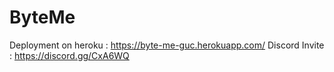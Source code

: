 # ByteMe
Deployment on heroku : https://byte-me-guc.herokuapp.com/
Discord Invite : https://discord.gg/CxA6WQ

